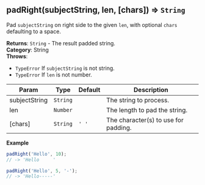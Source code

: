 <a name="padRight"></a>

## padRight(subjectString, len, [chars]) ⇒ <code>String</code>
Pad `subjectString` on right side to the given `len`, with optional `chars` defaulting to a space.

**Returns**: <code>String</code> - The result padded string.  
**Category**: String  
**Throws**:

- <code>TypeError</code> If `subjectString` is not string.
- <code>TypeError</code> If `len` is not number.


| Param | Type | Default | Description |
| --- | --- | --- | --- |
| subjectString | <code>String</code> |  | The string to process. |
| len | <code>Number</code> |  | The length to pad the string. |
| [chars] | <code>String</code> | <code>&#x27; &#x27;</code> | The character(s) to use for padding. |

**Example**  
```js
padRight('Hello', 10);
// -> 'Hello     '

padRight('Hello', 5, '-');
// -> 'Hello-----'
```
